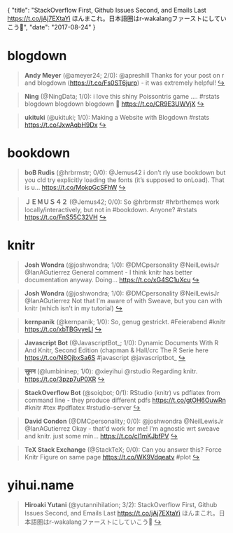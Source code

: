 {
  "title": "StackOverflow First, Github Issues Second, and Emails Last https://t.co/jAj7EXtaYi ほんまこれ。日本語圏はr-wakalangファーストにしていこう💪",
  "date": "2017-08-24"
}

# blogdown

> **Andy Meyer** (@ameyer24; 2/0): @apreshill Thanks for your post on r and blogdown (https://t.co/Fs0ST6jurp) - it was extremely helpful!  [&#8618;](https://twitter.com/xieyihui/status/900785184487985152)

<!-- -->


> **Ning** (@NingData; 1/0): i love this shiny Poissontris game .... #rstats blogdown blogdown blogdown  🙇 https://t.co/CR9E3UWVjX  [&#8618;](https://twitter.com/xieyihui/status/900715322260545537)

<!-- -->


> **ukituki** (@ukituki; 1/0): Making a Website with Blogdown #rstats https://t.co/JxwAqbH9Dx  [&#8618;](https://twitter.com/xieyihui/status/900641842982780930)

<!-- -->


# bookdown

> **boB Rudis** (@hrbrmstr; 0/0): @Jemus42 i don’t rly use bookdown but you cld try explicitly loading the fonts (it’s supposed to onLoad). That is u… https://t.co/MokpGcSFhW  [&#8618;](https://twitter.com/xieyihui/status/900699099548266497)

<!-- -->


> **ＪＥＭＵＳ４２** (@Jemus42; 0/0): So @hrbrmstr #hrbrthemes work locally/interactively, but not in #bookdown. Anyone? #rstats https://t.co/FnS55C32VH  [&#8618;](https://twitter.com/xieyihui/status/900696060636561409)

<!-- -->


# knitr

> **Josh Wondra** (@joshwondra; 1/0): @DMCpersonality @NeilLewisJr @IanAGutierrez General comment - I think knitr has better documentation anyway. Doing… https://t.co/xG4SC1uXcu  [&#8618;](https://twitter.com/xieyihui/status/900781048698503168)

<!-- -->


> **Josh Wondra** (@joshwondra; 1/0): @DMCpersonality @NeilLewisJr @IanAGutierrez Not that I'm aware of with Sweave, but you can with knitr (which isn't in my tutorial)  [&#8618;](https://twitter.com/xieyihui/status/900780673052532736)

<!-- -->


> **kernpanik** (@kernpanik; 1/0): So, genug gestrickt. #Feierabend #knitr https://t.co/xbTBGvyeLl  [&#8618;](https://twitter.com/xieyihui/status/900754844268580864)

<!-- -->


> **Javascript Bot** (@JavascriptBot_; 1/0): Dynamic Documents With R And Knitr, Second Edition (chapman &amp; Hall/crc The R Serie here  https://t.co/N8OjbxSa6S #javascript @javascriptbot_  [&#8618;](https://twitter.com/xieyihui/status/900656084645543941)

<!-- -->


> **सुमन** (@lumbininep; 1/0): @xieyihui  @rstudio Regarding knitr. https://t.co/3pzp7uP0XR  [&#8618;](https://twitter.com/xieyihui/status/900652379212726272)

<!-- -->


> **StackOverflow Bot** (@soiqbot; 0/1): RStudio (knitr) vs pdflatex from command line - they produce different pdfs
https://t.co/gtOH6OuwRn
#knitr #tex #pdflatex #rstudio-server  [&#8618;](https://twitter.com/xieyihui/status/900697726995902465)

<!-- -->


> **David Condon** (@DMCpersonality; 0/0): @joshwondra @NeilLewisJr @IanAGutierrez Okay - that'd work for me! I'm agnostic wrt sweave and knitr. just some min… https://t.co/cI1mKJbfPV  [&#8618;](https://twitter.com/xieyihui/status/900785333880664066)

<!-- -->


> **TeX Stack Exchange** (@StackTeX; 0/0): Can you answer this? Force Knitr Figure on same page https://t.co/WK9Vdqeatv #plot  [&#8618;](https://twitter.com/xieyihui/status/900608708119580672)

<!-- -->


# yihui.name

> **Hiroaki Yutani** (@yutannihilation; 3/2): StackOverflow First, Github Issues Second, and Emails Last https://t.co/jAj7EXtaYi ほんまこれ。日本語圏はr-wakalangファーストにしていこう💪  [&#8618;](https://twitter.com/xieyihui/status/900836669468942336)

<!-- -->


